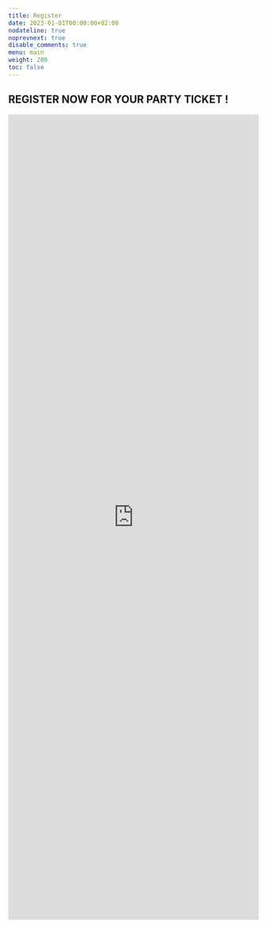 ```yaml
---
title: Register
date: 2023-01-01T00:00:00+02:00
nodateline: true
noprevnext: true
disable_comments: true
menu: main
weight: 200
toc: false
---
```


## REGISTER NOW FOR YOUR PARTY TICKET !
<div class="iframe-container" style="display: flex; justify-content: center;  align-items: center;">
    <iframe  src="https://docs.google.com/forms/d/e/1FAIpQLSfD05xusL6lHLk5gRB5qR8BMkWaX33cB7wLJJxopmmwhJkUAg/viewform?embedded=true" width="640" height="1622" frameborder="0" marginheight="0" marginwidth="0">Laden…</iframe>
</dev>